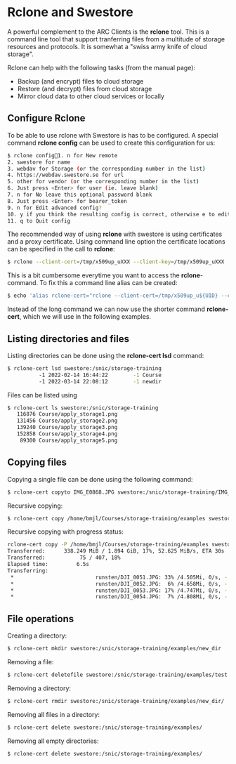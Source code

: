 # Rclone and Swestore

A powerful complement to the ARC Clients is the **rclone** tool. This is a command line tool that support tranferring files from a multitude of storage resources and protocols. It is somewhat a "swiss army knife of cloud storage".

Rclone can help with the following tasks (from the manual page):

 * Backup (and encrypt) files to cloud storage
 * Restore (and decrypt) files from cloud storage
 * Mirror cloud data to other cloud services or locally

## Configure Rclone

To be able to use rclone with Swestore is has to be configured. A special command **rclone config** can be used to create this configuration for us:

```bash
$ rclone config1. n for New remote
2. swestore for name
3. webdav for Storage (or the corresponding number in the list)
4. https://webdav.swestore.se for url
5. other for vendor (or the corresponding number in the list)
6. Just press <Enter> for user (ie. leave blank)
7. n for No leave this optional password blank
8. Just press <Enter> for bearer_token
9. n for Edit advanced config?
10. y if you think the resulting config is correct, otherwise e to edit again.
11. q to Quit config
```

The recommended way of using **rclone** with swestore is using certificates and a proxy certificate. Using command line option the certificate locations can be specified in the call to **rclone**:

```bash
$ rclone --client-cert=/tmp/x509up_uXXX --client-key=/tmp/x509up_uXXX
```

This is a bit cumbersome everytime you want to access the **rclone**-command. To fix this a command line alias can be created:

```bash
$ echo 'alias rclone-cert="rclone --client-cert=/tmp/x509up_u${UID} --client-key=/tmp/x509up_u${UID}"' >> ~/.bashrc
```

Instead of the long command we can now use the shorter command **rclone-cert**, which we will use in the following examples.

## Listing directories and files

Listing directories can be done using the **rclone-cert lsd** command:

```bash
$ rclone-cert lsd swestore:/snic/storage-training
          -1 2022-02-14 16:44:22        -1 Course
          -1 2022-03-14 22:08:12        -1 newdir
```

Files can be listed using 

```bash
$ rclone-cert ls swestore:/snic/storage-training
   116876 Course/apply_storage1.png
   131456 Course/apply_storage2.png
   139240 Course/apply_storage3.png
   152858 Course/apply_storage4.png
    89300 Course/apply_storage5.png
```

## Copying files

Copying a single file can be done using the following command:

```bash
$ rclone-cert copyto IMG_E0868.JPG swestore:/snic/storage-training/IMG_E0868.JPG
```

Recursive copying:

```bash
$ rclone-cert copy /home/bmjl/Courses/storage-training/examples swestore:/snic/storage-training/examples
```

Recursive copying with progress status:

```bash
rclone-cert copy -P /home/bmjl/Courses/storage-training/examples swestore:/snic/storage-training/examples
Transferred:      338.249 MiB / 1.894 GiB, 17%, 52.625 MiB/s, ETA 30s
Transferred:           75 / 407, 18%
Elapsed time:         6.5s
Transferring:
 *                          runsten/DJI_0051.JPG: 33% /4.505Mi, 0/s, -
 *                          runsten/DJI_0052.JPG:  6% /4.658Mi, 0/s, -
 *                          runsten/DJI_0053.JPG: 17% /4.747Mi, 0/s, -
 *                          runsten/DJI_0054.JPG:  7% /4.808Mi, 0/s, -
```

## File operations

Creating a directory:

```bash
$ rclone-cert mkdir swestore:/snic/storage-training/examples/new_dir
```

Removing a file:

```bash
$ rclone-cert deletefile swestore:/snic/storage-training/examples/test.txt
```

Removing a directory:

```bash
$ rclone-cert rmdir swestore:/snic/storage-training/examples/new_dir/
```

Removing all files in a directory:

```bash
$ rclone-cert delete swestore:/snic/storage-training/examples/
```
Removing all empty directories:

```bash
$ rclone-cert delete swestore:/snic/storage-training/examples/
```

